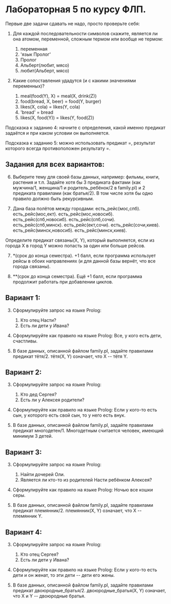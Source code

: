 # Лабораторная 5 по курсу ФЛП.

Первые две задачи сдавать не надо, просто проверьте себя:

1. Для каждой последовательности символов скажите, является ли она атомом, переменной, сложным термом или вообще не термом:
   1. переменная
   2. 'язык Пролог'
   3. Пролог
   4. Альберт(любит, мясо)
   5. любит(Альберт, мясо)

2. Какие сопоставления удадутся (и с какими значениями переменных)?
   1. meal(food(Y), X) = meal(X, drink(Z))
   2. food(bread, X, beer) = food(Y, burger)
   3. likes(X, cola) = likes(Y, cola)
   4. 'bread' = bread
   5. likes(X, food(Y)) = likes(Y, food(Z))

Подсказка к заданию 4: начните с определения, какой именно предикат задаётся и при каком условии он выполняется.

Подсказка к заданию 5: можно использовать предикат \=, результат которого всегда противоположен результату =.

## Задания для всех вариантов:
  
6. Выберите тему для своей базы данных, например: фильмы, книги, растения и т.п.
Задайте хотя бы 3 предиката фактами (как мужчина/1, женщина/1 и родитель_ребёнок/2 в family.pl) и 2 предиката правилами (как братья/2). В том числе хотя бы одно правило должно быть рекурсивным.

7. Дана база полётов между городами:
есть_рейс(мос,спб).
есть_рейс(мос,ект).
есть_рейс(мос,новосиб).
есть_рейс(спб,новосиб).
есть_рейс(спб,сочи).
есть_рейс(спб,минск).
есть_рейс(ект,сочи).
есть_рейс(сочи,киев).
есть_рейс(минск,новосиб).
есть_рейс(минск,киев).

Определите предикат связаны(X, Y), который выполняется, если из города X в город Y можно попасть за один или больше рейсов. 

7. *(срок до конца семестра). +1 балл, если программа использует рейсы в обоих направлениях (и для данной базы вернёт, что все города связаны).

7. **(срок до конца семестра). Ещё +1 балл, если программа продолжит работать при добавлении циклов. 

## Вариант 1:

3. Сформулируйте запрос на языке Prolog:
   1. Кто отец Насти?
   2. Есть ли дети у Ивана?

4. Сформулируйте как правило на языке Prolog: Все, у кого есть дети, счастливы.

5. В базе данных, описанной файлом family.pl, задайте правилами предикат тётя/2. тётя(X, Y) означает, что X -- тётя Y.
      
## Вариант 2:

3. Сформулируйте запрос на языке Prolog:
   1. Кто дед Сергея?
   2. Есть ли у Алексея родители?

4. Сформулируйте как правило на языке Prolog: Если у кого-то есть сын, у которого есть свой сын, то у него есть внук.
   
5. В базе данных, описанной файлом family.pl, задайте правилами предикат многодетен/1. Многодетным считается человек, имеющий минимум 3 детей.

## Вариант 3:

3. Сформулируйте запрос на языке Prolog:
   1. Найти дочерей Оли.
   2. Является ли кто-то из родителей Насти ребёнком Алексея?

4. Сформулируйте как правило на языке Prolog: Ночью все кошки серы.

5. В базе данных, описанной файлом family.pl, задайте правилами предикат племянник/2. племянник(X, Y) означает, что X -- племянник Y.

## Вариант 4:

3. Сформулируйте запрос на языке Prolog:
   1. Кто отец Сергея?
   2. Есть ли дети у Ивана?

4. Сформулируйте как правило на языке Prolog: Если у кого-то есть дети и он женат, то эти дети -- дети его жены.

5. В базе данных, описанной файлом family.pl, задайте правилами предикат двоюродные_братья/2. двоюродные_братья(X, Y) означает, что X и Y -- двоюродные братья.